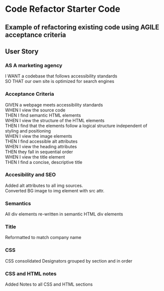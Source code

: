 # Code Refactor Starter Code

## Example of refactoring existing code using AGILE acceptance criteria

## User Story

### AS A marketing agency

I WANT a codebase that follows accessibility standards  
SO THAT our own site is optimized for search engines  

### Acceptance Criteria

GIVEN a webpage meets accessibility standards  
WHEN I view the source code  
THEN I find semantic HTML elements  
WHEN I view the structure of the HTML elements  
THEN I find that the elements follow a logical structure independent of styling and positioning  
WHEN I view the image elements  
THEN I find accessible alt attributes  
WHEN I view the heading attributes  
THEN they fall in sequential order  
WHEN I view the title element  
THEN I find a concise, descriptive title  

### Accesibility and SEO

Added alt attributes to all img sources.  
Converted BG image to img element with src attr.  

### Semantics

All div elements re-written in semantic HTML div elements

### Title

Reformatted to match company name

### CSS

CSS consolidated
Designators grouped by section and in order

### CSS and HTML notes

Added Notes to all CSS and HTML sections   